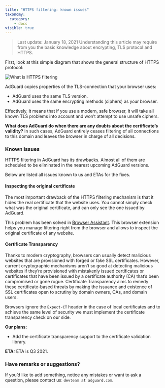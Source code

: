 ```yaml
---
title: "HTTPS filtering: known issues"
taxonomy:
  category:
    - docs
visible: true
---
```


> Last update: January 18, 2021
> Understanding this article may require from you the basic knowledge about encrypting, TLS protocol and HTTPS.

First, look at this simple diagram that shows the general structure of HTTPS protocol:

![What is HTTPS filtering](https://cdn.adguard.com/public/Adguard/Blog/https/what_is_https_filtering.png)

AdGuard copies properties of the TLS-connection that your browser uses:

- AdGuard uses the same TLS version.
- AdGuard uses the same encrypting methods (ciphers) as your browser.

Effectively, it means that if you use a modern, safe browser, it will take all known TLS problems into account and won’t attempt to use unsafe ciphers.

**What does AdGuard do when there are any doubts about the certificate’s validity?** In such cases, AdGuard entirely ceases filtering of all connections to this domain and leaves the browser in charge of all decisions.

### Known issues

HTTPS filtering in AdGuard has its drawbacks. Almost all of them are scheduled to be eliminated in the nearest upcoming AdGuard versions.

Below are listed all issues known to us and ETAs for the fixes.

#### Inspecting the original certificate

The most important drawback of the HTTPS filtering mechanism is that it hides the real certificate that the website uses. You cannot simply check what was the original certificate, and can only see the one issued by AdGuard.

This problem has been solved in [Browser Assistant](https://adguard.com/adguard-assistant/overview.html). This browser extension helps you manage filtering right from the browser and allows to inspect the original certificate of any website.

#### Certificate Transparency

Thanks to modern cryptography, browsers can usually detect malicious websites that are provisioned with forged or fake SSL certificates. However, current cryptographic mechanisms aren’t so good at detecting malicious websites if they’re provisioned with mistakenly issued certificates or certificates that have been issued by a certificate authority (CA) that’s been compromised or gone rogue. Certificate Transparency aims to remedy these certificate-based threats by making the issuance and existence of SSL certificates open to scrutiny by domain owners, CAs, and domain users.

Browsers ignore the `Expect-CT` header in the case of local certificates and to achieve the same level of security we must implement the certificate transparency check on our side.

**Our plans:**

- Add the certificate transparency support to the certificate validation library.

**ETA:** ETA is Q3 2021.

### Have remarks or suggestions?

If you’d like to add something, notice any mistakes or want to ask a question, please contact us: `devteam at adguard.com`.
